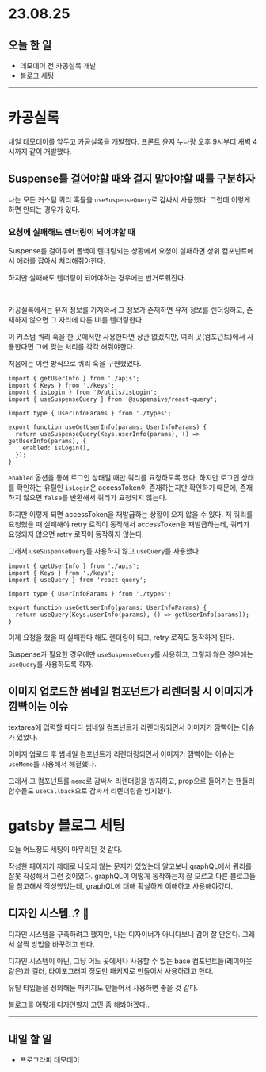 # 23.08.25

## 오늘 한 일

- 데모데이 전 카공실록 개발
- 블로그 세팅

---

# 카공실록

내일 데모데이를 앞두고 카공실록을 개발했다. 프론트 윤지 누나랑 오후 9시부터 새벽 4시까지 같이 개발했다.

## Suspense를 걸어야할 때와 걸지 말아야할 때를 구분하자

나는 모든 커스텀 쿼리 훅들을 `useSuspenseQuery`로 감싸서 사용했다. 그런데 이렇게 하면 안되는 경우가 있다.

### 요청에 실패해도 렌더링이 되어야할 때

Suspense를 걸어두어 폴백이 렌더링되는 상황에서 요청이 실패하면 상위 컴포넌트에서 에러를 잡아서 처리해줘야한다.

하지만 실패해도 렌더링이 되어야하는 경우에는 번거로워진다.

<br/>

카공실록에서는 유저 정보를 가져와서 그 정보가 존재하면 유저 정보를 렌더링하고, 존재하지 않으면 그 자리에 다른 UI를 렌더링한다.

이 커스텀 쿼리 훅을 한 곳에서만 사용한다면 상관 없겠지만, 여러 곳(컴포넌트)에서 사용한다면 그에 맞는 처리를 각각 해줘야한다.

처음에는 이런 방식으로 쿼리 훅을 구현했었다.

```tsx
import { getUserInfo } from './apis';
import { Keys } from './keys';
import { isLogin } from '@/utils/isLogin';
import { useSuspenseQuery } from '@suspensive/react-query';

import type { UserInfoParams } from './types';

export function useGetUserInfo(params: UserInfoParams) {
  return useSuspenseQuery(Keys.userInfo(params), () => getUserInfo(params), {
    enabled: isLogin(),
  });
}
```

`enabled` 옵션을 통해 로그인 상태일 때만 쿼리를 요청하도록 했다. 하지만 로그인 상태를 확인하는 유틸인 `isLogin`은 accessToken이 존재하는지만 확인하기 때문에, 존재하지 않으면 `false`를 반환해서 쿼리가 요청되지 않는다.

하지만 이렇게 되면 accessToken을 재발급하는 상황이 오지 않을 수 있다. 저 쿼리를 요청했을 때 실패해야 retry 로직이 동작해서 accessToken을 재발급하는데, 쿼리가 요청되지 않으면 retry 로직이 동작하지 않는다.

그래서 `useSuspenseQuery`를 사용하지 않고 `useQuery`를 사용했다.

```tsx
import { getUserInfo } from './apis';
import { Keys } from './keys';
import { useQuery } from 'react-query';

import type { UserInfoParams } from './types';

export function useGetUserInfo(params: UserInfoParams) {
  return useQuery(Keys.userInfo(params), () => getUserInfo(params));
}
```

이제 요청을 했을 때 실패한다 해도 렌더링이 되고, retry 로직도 동작하게 된다.

Suspense가 필요한 경우에만 `useSuspenseQuery`를 사용하고, 그렇지 않은 경우에는 `useQuery`를 사용하도록 하자.

## 이미지 업로드한 썸네일 컴포넌트가 리렌더링 시 이미지가 깜빡이는 이슈

textarea에 입력할 때마다 썸네일 컴포넌트가 리렌더링되면서 이미지가 깜빡이는 이슈가 있었다.

이미지 업로드 후 썸네일 컴포넌트가 리렌더링되면서 이미지가 깜빡이는 이슈는 `useMemo`를 사용해서 해결했다.

그래서 그 컴포넌트를 `memo`로 감싸서 리렌더링을 방지하고, prop으로 들어가는 핸들러 함수들도 `useCallback`으로 감싸서 리렌더링을 방지했다.

# gatsby 블로그 세팅

오늘 어느정도 세팅이 마무리된 것 같다.

작성한 페이지가 제대로 나오지 않는 문제가 있었는데 알고보니 graphQL에서 쿼리를 잘못 작성해서 그런 것이었다. graphQL이 어떻게 동작하는지 잘 모르고 다른 블로그들을 참고해서 작성했었는데, graphQL에 대해 확실하게 이해하고 사용해야겠다.

## 디자인 시스템..? 🤔

디자인 시스템을 구축하려고 했지만, 나는 디자이너가 아니다보니 감이 잘 안온다. 그래서 살짝 방법을 바꾸려고 한다.

디자인 시스템이 아닌, 그냥 어느 곳에서나 사용할 수 있는 base 컴포넌트들(레이아웃 같은)과 컬러, 타이포그래피 정도만 패키지로 만들어서 사용하려고 한다.

유틸 타입들을 정의해둔 패키지도 만들어서 사용하면 좋을 것 같다.

블로그를 어떻게 디자인할지 고민 좀 해봐야겠다..

---

## 내일 할 일

- 프로그라피 데모데이
